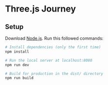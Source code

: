 # Three.js Journey

## Setup

Download [Node.js](https://nodejs.org/en/download/). Run this followed commands:

``` bash
# Install dependencies (only the first time)
npm install

# Run the local server at localhost:8080
npm run dev

# Build for production in the dist/ directory
npm run build
```
